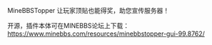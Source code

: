 MineBBSTopper
让玩家顶贴也能得奖，助您宣传服务器！

开源，插件本体可在MINEBBS论坛上下载： https://www.minebbs.com/resources/minebbstopper-gui-99.8762/
